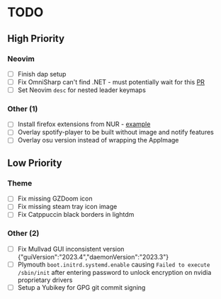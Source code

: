 # TODO

## High Priority

### Neovim

- [ ] Finish dap setup
- [ ] Fix OmniSharp can't find .NET - must potentially wait for this [PR](https://github.com/NixOS/nixpkgs/pull/249091)
- [ ] Set Neovim `desc` for nested leader keymaps

### Other (1)

- [ ] Install firefox extensions from NUR - [example](https://github.com/rhoriguchi/nixos-setup/blob/master/flake.nix)
- [ ] Overlay spotify-player to be built without image and notify features
- [ ] Overlay osu version instead of wrapping the AppImage

## Low Priority

### Theme

- [ ] Fix missing GZDoom icon
- [ ] Fix missing steam tray icon image
- [ ] Fix Catppuccin black borders in lightdm

### Other (2)

- [ ] Fix Mullvad GUI inconsistent version {"guiVersion":"2023.4","daemonVersion":"2023.3"}
- [ ] Plymouth `boot.initrd.systemd.enable` causing `Failed to execute /sbin/init` after entering password to unlock encryption on nvidia proprietary drivers
- [ ] Setup a Yubikey for GPG git commit signing
